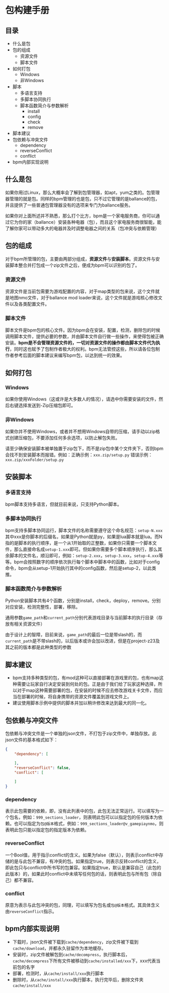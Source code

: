 # 包构建手册

## 目录

* 什么是包
* 包的组成
  - 资源文件
  - 脚本文件
* 如何打包
  - Windows
  - 非Windows
* 脚本
  - 多语言支持
  - 多脚本协同执行
  - 脚本函数简介与参数解析
    * install
    * config
    * check
    * remove
* 脚本建议
* 包依赖与冲突文件
  - dependency
  - reverseConflict
  - conflict
* bpm内部实现说明

## 什么是包

如果你用过Linux，那么大概率会了解到包管理器，如apt，yum之类的。包管理器管理的就是包。同样的bpm管理的也是包，只不过它管理的是ballance的包，并且提供了一些普通包管理器没有的选项来专门为ballance服务。

如果你对上面所述并不熟悉，那么打个比方，bpm是一个家电服务商，你可以通过它为你的家（ballance）安装各种电器（包），而且这个家电服务商很智能，能了解你家可以带动多大的电器并及时调整电器之间的关系（包冲突与依赖管理）

## 包的组成

对于bpm所管理的包，主要由两部分组成，**资源文件**与**安装脚本**。资源文件与安装脚本整合并打包成一个zip文件之后，便成为bpm可以识别的包了。

### 资源文件

资源文件是当前包需要为游戏配置的内容，对于map类型的包来说，这个文件就是地图nmo文件，对于ballance mod loader来说，这个文件就是游戏核心修改文件以及各类配置文件。

### 脚本文件

脚本文件是bpm包的核心文件。因为bpm会在安装，配置，检测，删除包的时候调用脚本文件，提供必要的参数，并由脚本文件自行做一些操作，来使得包被正确安装。**bpm是不会管理资源文件的，一切对资源文件的操作都由脚本文件代为执行**，同时这也赋予了包制作者极大的权利。bpm无法管控这些，所以请各位包制作者参考后面的脚本建议来编写bpm包，以达到统一的效果。

## 如何打包

### Windows

如果你使用Windows（这或许是大多数人的情况），请选中你需要安装的文件，然后右键选择发送到-Zip压缩包即可。

### 非Windows

如果你并不使用Windows，或者并不想用Windows自带的压缩，请手动以zip格式创建压缩包，不要添加任何多余选项，以防止解包失败。

请至少确保安装脚本被单独置于zip包下，而不是zip包中某个文件夹下，否则bpm会找不到安装脚本而报错。例如：正确示例：`xxx.zip/setup.py` 错误示例：`xxx.zip/xxxFolder/setup.py`

## 安装脚本

### 多语言支持

bpm脚本支持多语言，但就目前来说，只支持Python脚本。

### 多脚本协同执行

bpm支持多脚本协同运行，脚本文件的名称需要遵守这个命名规范：`setup-N.xxx` 其中xxx是你脚本的后缀名，如果是Python就是py，如果是lua脚本就是lua。而N指的是脚本的执行顺序，是一个从1开始取的正整数，如果你只需要一个脚本文件，那么直接命名成`setup-1.xxx`即可。但如果你需要多个脚本顺序执行，那么其余脚本的文件名，顺沿即可，例如：`setup-2.xxx`，`setup-3.xxx`，`setup-4.xxx`等等。bpm会按照数字的顺序依次执行每个脚本中脚本中的函数，比如对于config命令，bpm会从setup-1开始执行其中的config函数，然后是setup-2，以此类推。


### 脚本函数简介与参数解析

Python安装脚本共有4个函数，分别是install，check，deploy，remove。分别对应安装，检测完整性，部署，移除。

通用参数`game_path`和`current_path`分别代表游戏目录与当前脚本的执行目录（存放有相关资源文件）

由于设计上的智障，目前来说，`game_path`的最后一位是带slash的，而`current_path`是不带slash的，以后版本或许会加以改进，但是在project-z23及其之前的版本都是此种类型的参数

## 脚本建议

* bpm支持多种类型的包，有mod这种可以直接部署在游戏里的包，也有map这种需要让玩家自行决定安装到何处的包。正是由于我们给了玩家这种选择，所以对于map这种需要部署的包，在安装的时候不应去修改游戏关卡文件，而应当在部署的时候，将自身携带的资源文件覆盖到游戏文件上。
* 建议使用脚本示例中提供的脚本并加以稍许修改来达到最大的同一化。

## 包依赖与冲突文件

包依赖与冲突文件是一个单独的json文件，不打包于zip文件中，单独存放。此json文件的基本格式如下：

```json
{
    "dependency": [

    ],
    "reverseConflict": false,
    "conflict": [
        
    ]
}
```

### dependency

表示此包需要的依赖，即，没有此列表中的包，此包无法正常运行。可以填写为一个包名，例如：`999_sections_loader`，则表明此包可以以指定包的任何版本为依赖。也可以指定为`包@版本`格式，例如：`999_sections_loader@v_gamepiaynmo`，则表明此包只能以指定包的指定版本为依赖。

### reverseConflict

一个Bool值，用于指示conflict的含义。如果为false（默认），则表示conflict中存储的是与此包不兼容，有冲突的包。如果指定true，则表示反转conflict的含义，即此包只与conflict中所书写的包兼容。如果指定true，默认是兼容自己（此包的此版本）的，如果此时conflict中未填写任何包的话，则表明此包与所有包（除自己）都不兼容。

### conflict

原意为表示与此包冲突的包，同理，可以填写为包名或`包@版本`格式。其具体含义由`reverseConflict`指示。

## bpm内部实现说明

* 下载时，json文件被下载到`cache/dependency`，zip文件被下载到`cache/download`，并都永久驻留作为本地缓存。
* 安装时，zip文件被解包到`cache/decompress`，执行脚本后，`cache/decompress`下所有文件被移动到`cache/installed/xxx`下，xxx代表当前包的名字
* 部署，检测时，从`cache/install/xxx`执行脚本
* 删除时，从`cache/install/xxx`执行脚本，执行完毕后，删除文件夹`cache/install/xxx`
